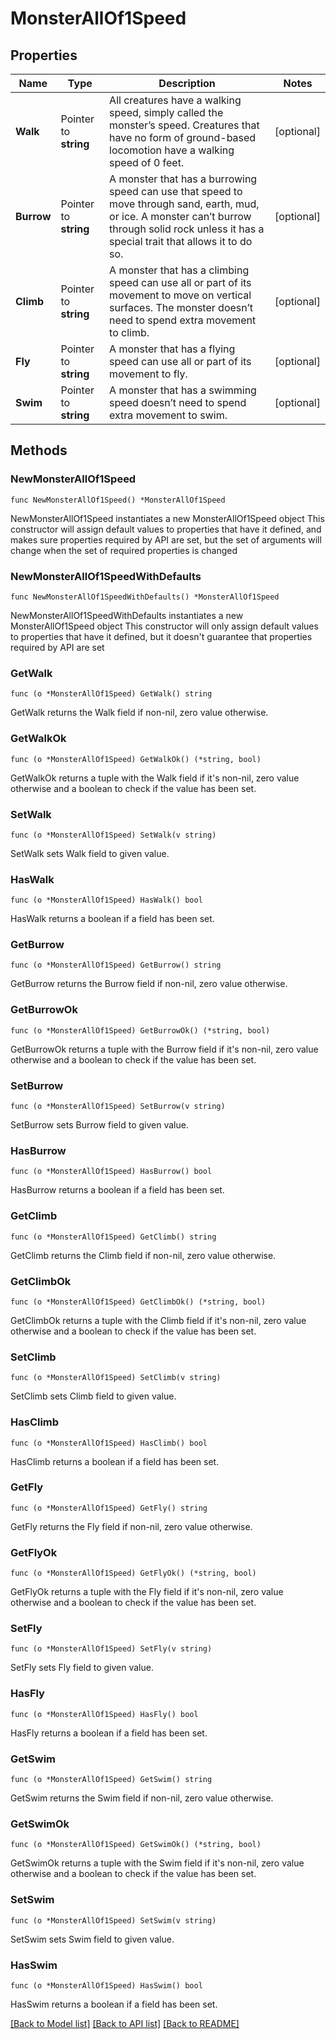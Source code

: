 # MonsterAllOf1Speed

## Properties

Name | Type | Description | Notes
------------ | ------------- | ------------- | -------------
**Walk** | Pointer to **string** | All creatures have a walking speed, simply called the monster’s speed. Creatures that have no form of ground-based locomotion have a walking speed of 0 feet. | [optional] 
**Burrow** | Pointer to **string** | A monster that has a burrowing speed can use that speed to move through sand, earth, mud, or ice. A monster can’t burrow through solid rock unless it has a special trait that allows it to do so. | [optional] 
**Climb** | Pointer to **string** | A monster that has a climbing speed can use all or part of its movement to move on vertical surfaces. The monster doesn’t need to spend extra movement to climb. | [optional] 
**Fly** | Pointer to **string** | A monster that has a flying speed can use all or part of its movement to fly. | [optional] 
**Swim** | Pointer to **string** | A monster that has a swimming speed doesn’t need to spend extra movement to swim. | [optional] 

## Methods

### NewMonsterAllOf1Speed

`func NewMonsterAllOf1Speed() *MonsterAllOf1Speed`

NewMonsterAllOf1Speed instantiates a new MonsterAllOf1Speed object
This constructor will assign default values to properties that have it defined,
and makes sure properties required by API are set, but the set of arguments
will change when the set of required properties is changed

### NewMonsterAllOf1SpeedWithDefaults

`func NewMonsterAllOf1SpeedWithDefaults() *MonsterAllOf1Speed`

NewMonsterAllOf1SpeedWithDefaults instantiates a new MonsterAllOf1Speed object
This constructor will only assign default values to properties that have it defined,
but it doesn't guarantee that properties required by API are set

### GetWalk

`func (o *MonsterAllOf1Speed) GetWalk() string`

GetWalk returns the Walk field if non-nil, zero value otherwise.

### GetWalkOk

`func (o *MonsterAllOf1Speed) GetWalkOk() (*string, bool)`

GetWalkOk returns a tuple with the Walk field if it's non-nil, zero value otherwise
and a boolean to check if the value has been set.

### SetWalk

`func (o *MonsterAllOf1Speed) SetWalk(v string)`

SetWalk sets Walk field to given value.

### HasWalk

`func (o *MonsterAllOf1Speed) HasWalk() bool`

HasWalk returns a boolean if a field has been set.

### GetBurrow

`func (o *MonsterAllOf1Speed) GetBurrow() string`

GetBurrow returns the Burrow field if non-nil, zero value otherwise.

### GetBurrowOk

`func (o *MonsterAllOf1Speed) GetBurrowOk() (*string, bool)`

GetBurrowOk returns a tuple with the Burrow field if it's non-nil, zero value otherwise
and a boolean to check if the value has been set.

### SetBurrow

`func (o *MonsterAllOf1Speed) SetBurrow(v string)`

SetBurrow sets Burrow field to given value.

### HasBurrow

`func (o *MonsterAllOf1Speed) HasBurrow() bool`

HasBurrow returns a boolean if a field has been set.

### GetClimb

`func (o *MonsterAllOf1Speed) GetClimb() string`

GetClimb returns the Climb field if non-nil, zero value otherwise.

### GetClimbOk

`func (o *MonsterAllOf1Speed) GetClimbOk() (*string, bool)`

GetClimbOk returns a tuple with the Climb field if it's non-nil, zero value otherwise
and a boolean to check if the value has been set.

### SetClimb

`func (o *MonsterAllOf1Speed) SetClimb(v string)`

SetClimb sets Climb field to given value.

### HasClimb

`func (o *MonsterAllOf1Speed) HasClimb() bool`

HasClimb returns a boolean if a field has been set.

### GetFly

`func (o *MonsterAllOf1Speed) GetFly() string`

GetFly returns the Fly field if non-nil, zero value otherwise.

### GetFlyOk

`func (o *MonsterAllOf1Speed) GetFlyOk() (*string, bool)`

GetFlyOk returns a tuple with the Fly field if it's non-nil, zero value otherwise
and a boolean to check if the value has been set.

### SetFly

`func (o *MonsterAllOf1Speed) SetFly(v string)`

SetFly sets Fly field to given value.

### HasFly

`func (o *MonsterAllOf1Speed) HasFly() bool`

HasFly returns a boolean if a field has been set.

### GetSwim

`func (o *MonsterAllOf1Speed) GetSwim() string`

GetSwim returns the Swim field if non-nil, zero value otherwise.

### GetSwimOk

`func (o *MonsterAllOf1Speed) GetSwimOk() (*string, bool)`

GetSwimOk returns a tuple with the Swim field if it's non-nil, zero value otherwise
and a boolean to check if the value has been set.

### SetSwim

`func (o *MonsterAllOf1Speed) SetSwim(v string)`

SetSwim sets Swim field to given value.

### HasSwim

`func (o *MonsterAllOf1Speed) HasSwim() bool`

HasSwim returns a boolean if a field has been set.


[[Back to Model list]](../README.md#documentation-for-models) [[Back to API list]](../README.md#documentation-for-api-endpoints) [[Back to README]](../README.md)


